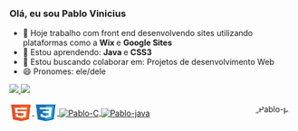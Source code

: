 ### Olá, eu sou Pablo Vinicius

- 🔭 Hoje trabalho com front end desenvolvendo sites utilizando plataformas como a <b> Wix </b>e <b> Google Sites</b>
- 🌱 Estou aprendendo: <b> Java </b> e <b> CSS3 </b>
- 👯 Estou buscando colaborar em:  Projetos de desenvolvimento Web
- 😄 Pronomes: ele/dele

<div align="left">
  <a href="https://github.com/Pablo-Vinicius7-7">
  <img height="180em" src="https://github-readme-stats.vercel.app/api?username=Pablo-Vinicius7-7&show_icons=true&theme=tokyonight&include_all_commits=true&count_private=true"/>
  <img height="180em" src="https://github-readme-stats.vercel.app/api/top-langs/?username=Pablo-Vinicius7-7&layout=compact&langs_count=7&theme=tokyonight"/>
</div>

  <div style="display: inline_block"><br>
  <img align="center" alt="Pablo-HTML" height="30" width="40" src="https://raw.githubusercontent.com/devicons/devicon/master/icons/html5/html5-original.svg">
  <img align="center" alt="Pablo-CSS" height="30" width="40" src="https://raw.githubusercontent.com/devicons/devicon/master/icons/css3/css3-original.svg">
  <img align="center" alt="Pablo-C" height="30" width="40" src="https://cdn.jsdelivr.net/gh/devicons/devicon/icons/adonisjs/adonisjs-original.svg">
  <img align="center" alt="Pablo-java" height="30" width="40" src="https://cdn.jsdelivr.net/gh/devicons/devicon/icons/adonisjs/adonisjs-original.svg">
  <img align="right" alt="Pablo-pic" height="150" style="border-radius:50px;" src="https://media.discordapp.net/attachments/639956127056134178/890373478988013628/Publicacoes_Instagram_1_1.png?width=676&height=676">
</div>
